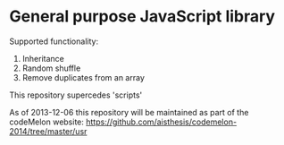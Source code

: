 General purpose JavaScript library
===
Supported functionality:

1.  Inheritance
1.  Random shuffle
1.  Remove duplicates from an array

This repository supercedes 'scripts'

As of 2013-12-06 this repository will be maintained
as part of the codeMelon website: 
https://github.com/aisthesis/codemelon-2014/tree/master/usr
